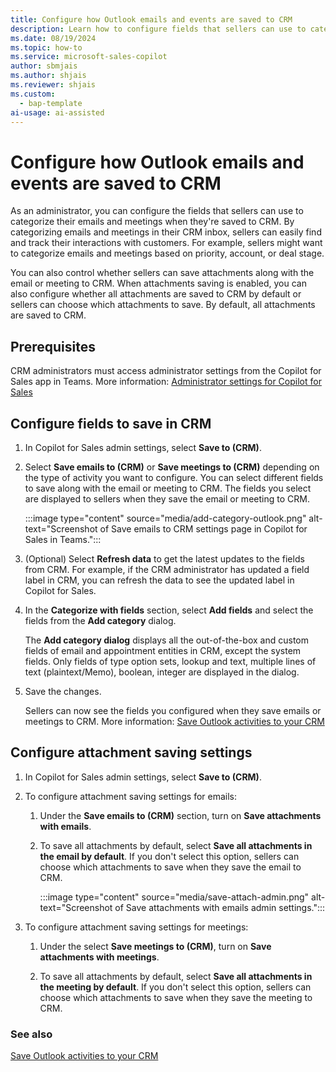 ```yaml
---
title: Configure how Outlook emails and events are saved to CRM
description: Learn how to configure fields that sellers can use to categorize emails and meetings in CRM using Microsoft Copilot for Sales in Outlook.
ms.date: 08/19/2024
ms.topic: how-to
ms.service: microsoft-sales-copilot
author: sbmjais
ms.author: shjais
ms.reviewer: shjais
ms.custom:
  - bap-template
ai-usage: ai-assisted
---
```


# Configure how Outlook emails and events are saved to CRM

As an administrator, you can configure the fields that sellers can use to categorize their emails and meetings when they're saved to CRM. By categorizing emails and meetings in their CRM inbox, sellers can easily find and track their interactions with customers. For example, sellers might want to categorize emails and meetings based on priority, account, or deal stage.

You can also control whether sellers can save attachments along with the email or meeting to CRM. When attachments saving is enabled, you can also configure whether all attachments are saved to CRM by default or sellers can choose which attachments to save. By default, all attachments are saved to CRM.

## Prerequisites

CRM administrators must access administrator settings from the Copilot for Sales app in Teams. More information: [Administrator settings for Copilot for Sales](administrator-settings-for-viva-sales.md)

## Configure fields to save in CRM

1. In Copilot for Sales admin settings, select **Save to (CRM)**.

1. Select **Save emails to (CRM)** or **Save meetings to (CRM)** depending on the type of activity you want to configure.
   You can select different fields to save along with the email or meeting to CRM. The fields you select are displayed to sellers when they save the email or meeting to CRM.

    :::image type="content" source="media/add-category-outlook.png" alt-text="Screenshot of Save emails to CRM settings page in Copilot for Sales in Teams.":::

1. (Optional) Select **Refresh data** to get the latest updates to the fields from CRM. For example, if the CRM administrator has updated a field label in CRM, you can refresh the data to see the updated label in Copilot for Sales.

1. In the **Categorize with fields** section, select **Add fields** and select the fields from the **Add category** dialog.

   The **Add category dialog** displays all the out-of-the-box and custom fields of email and appointment entities in CRM, except the system fields. Only fields of type option sets, lookup and text, multiple lines of text (plaintext/Memo), boolean, integer are displayed in the dialog.

1. Save the changes.

   Sellers can now see the fields you configured when they save emails or meetings to CRM. More information: [Save Outlook activities to your CRM](save-outlook-activities-crm.md)

## Configure attachment saving settings

1. In Copilot for Sales admin settings, select **Save to (CRM)**.

1. To configure attachment saving settings for emails:

    1. Under the **Save emails to (CRM)** section, turn on **Save attachments with emails**.

    1. To save all attachments by default, select **Save all attachments in the email by default**. If you don't select this option, sellers can choose which attachments to save when they save the email to CRM. 

        :::image type="content" source="media/save-attach-admin.png" alt-text="Screenshot of Save attachments with emails admin settings.":::

1. To configure attachment saving settings for meetings:

    1. Under the select **Save meetings to (CRM)**, turn on **Save attachments with meetings**.

    1. To save all attachments by default, select **Save all attachments in the meeting by default**. If you don't select this option, sellers can choose which attachments to save when they save the meeting to CRM.

### See also

[Save Outlook activities to your CRM](save-outlook-activities-crm.md)